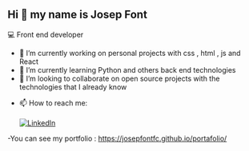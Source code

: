 ## Hi 👋 my name is Josep Font

💻 Front end developer 



- 🔭 I’m currently working on personal projects with css , html , js and React
- 🌱 I’m currently learning Python and others back end technologies
- 👯 I’m looking to collaborate on open source projects with the technologies that I already know
<!-- - 🤔 I’m looking for help with ...
- 💬 Ask me about ... -->
- 📫 How to reach me:<br><br>
[![LinkedIn](https://img.shields.io/badge/LinkedIn-0077B5?style=for-the-badge&logo=linkedin&logoColor=white)](https://www.linkedin.com/in/josep-font-carbonell-15a633349/)
<!-- - 😄 Pronouns: ...
- ⚡ Fun fact: ... -->
-You can see my portfolio : https://josepfontfc.github.io/portafolio/

